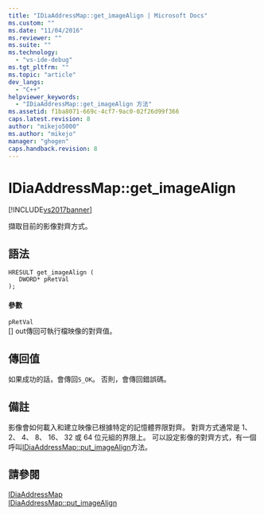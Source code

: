 ```yaml
---
title: "IDiaAddressMap::get_imageAlign | Microsoft Docs"
ms.custom: ""
ms.date: "11/04/2016"
ms.reviewer: ""
ms.suite: ""
ms.technology: 
  - "vs-ide-debug"
ms.tgt_pltfrm: ""
ms.topic: "article"
dev_langs: 
  - "C++"
helpviewer_keywords: 
  - "IDiaAddressMap::get_imageAlign 方法"
ms.assetid: f1ba8071-669c-4cf7-9ac0-02f26d99f366
caps.latest.revision: 8
author: "mikejo5000"
ms.author: "mikejo"
manager: "ghogen"
caps.handback.revision: 8
---
```

# IDiaAddressMap::get_imageAlign
[!INCLUDE[vs2017banner](../../code-quality/includes/vs2017banner.md)]

擷取目前的影像對齊方式。  
  
## 語法  
  
```cpp#  
HRESULT get_imageAlign (   
   DWORD* pRetVal  
);  
```  
  
#### 參數  
 `pRetVal`  
 \[\] out傳回可執行檔映像的對齊值。  
  
## 傳回值  
 如果成功的話，會傳回`S_OK`。 否則，會傳回錯誤碼。  
  
## 備註  
 影像會如何載入和建立映像已根據特定的記憶體界限對齊。  對齊方式通常是 1、 2、 4、 8、 16、 32 或 64 位元組的界限上。  可以設定影像的對齊方式，有一個呼叫[IDiaAddressMap::put\_imageAlign](../../debugger/debug-interface-access/idiaaddressmap-put-imagealign.md)方法。  
  
## 請參閱  
 [IDiaAddressMap](../../debugger/debug-interface-access/idiaaddressmap.md)   
 [IDiaAddressMap::put\_imageAlign](../../debugger/debug-interface-access/idiaaddressmap-put-imagealign.md)